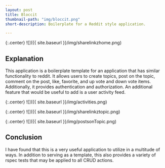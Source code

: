 ```yaml
---
layout: post
title: Bloccit
thumbnail-path: "img/bloccit.png"
short-description: Boilerplate for a Reddit style application.

---
```


{:.center}
![]({{ site.baseurl }}/img/sharelinkzhome.png)

## Explanation

This application is a boilerplate template for an application that has similar functionality to reddit. It allows users to create topics, post on the topic, comment on the post, like, favorite, and up vote and down vote items. Additionally, it provides authentication and authorization. An additional feature that would be useful to add is a user activity feed.

{:.center}
![]({{ site.baseurl }}/img/activities.png)

{:.center}
![]({{ site.baseurl }}/img/sharelinkztopic.png)

{:.center}
![]({{ site.baseurl }}/img/postsonTopic.png)

## Conclusion

I have found that this is a very useful application to utilize in a multitude of ways. In addition to serving as a template, this also provides a variety of rspec tests that may be applied to all CRUD actions.
